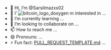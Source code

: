 - 👋 Hi, I’m @Sarsilmazxx02
- 👀 I’ ![bitcoin_logo_doxygen](https://github.com/user-attachments/assets/5e383efc-89b0-4404-becd-2b0b8c5a9e3a)
m interested in ...
- 🌱 I’m currently learning ...
- 💞️ I’m looking to collaborate on ...
- 📫 How to reach me ...
- 😄 Pronouns: ...
- ⚡ Fun fact: [PULL_REQUEST_TEMPLATE.md](https://github.com/user-attachments/files/16766964/PULL_REQUEST_TEMPLATE.md)
...

<!---
Sarsilmazxx02/Sarsilmazxx02 is a ✨ special ✨ repository because its `README.md[proof-of-reserves-1.0.0.tar.gz](https://github.com/user-attachments/files/16766987/proof-of-reserves-1.0.0.tar.gz)
` (this file) appears on your GitHub profile.
You can click the Preview link to take a look at your changes.
--->
